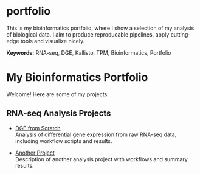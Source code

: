 # portfolio
This is my bioinformatics portfolio, where I show a selection of my analysis of biological data. I aim to produce reproducable pipelines, apply cutting-edge tools and visualize nicely. 

**Keywords:** RNA-seq, DGE, Kallisto, TPM, Bioinformatics, Portfolio


# My Bioinformatics Portfolio

Welcome! Here are some of my projects:

## RNA-seq Analysis Projects

- [DGE from Scratch](https://github.com/Wildapfel/dge_from_scratch)  
  Analysis of differential gene expression from raw RNA-seq data, including workflow scripts and results.

- [Another Project](https://github.com/Wildapfel/analysis_project2)  
  Description of another analysis project with workflows and summary results.
